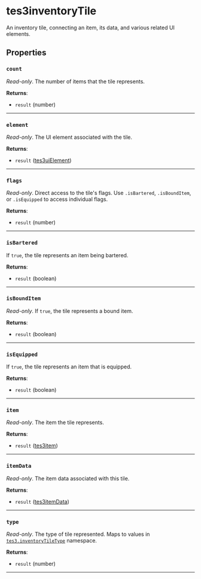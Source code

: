 # tes3inventoryTile

An inventory tile, connecting an item, its data, and various related UI elements.

## Properties

### `count`

*Read-only*. The number of items that the tile represents.

**Returns**:

* `result` (number)

***

### `element`

*Read-only*. The UI element associated with the tile.

**Returns**:

* `result` ([tes3uiElement](../../types/tes3uiElement))

***

### `flags`

*Read-only*. Direct access to the tile's flags. Use `.isBartered`, `.isBoundItem`, or `.isEquipped` to access individual flags.

**Returns**:

* `result` (number)

***

### `isBartered`

If `true`, the tile represents an item being bartered.

**Returns**:

* `result` (boolean)

***

### `isBoundItem`

*Read-only*. If `true`, the tile represents a bound item.

**Returns**:

* `result` (boolean)

***

### `isEquipped`

If `true`, the tile represents an item that is equipped.

**Returns**:

* `result` (boolean)

***

### `item`

*Read-only*. The item the tile represents.

**Returns**:

* `result` ([tes3item](../../types/tes3item))

***

### `itemData`

*Read-only*. The item data associated with this tile.

**Returns**:

* `result` ([tes3itemData](../../types/tes3itemData))

***

### `type`

*Read-only*. The type of tile represented. Maps to values in [`tes3.inventoryTileType`](https://mwse.github.io/MWSE/references/inventory-tile-types/) namespace.

**Returns**:

* `result` (number)

***

